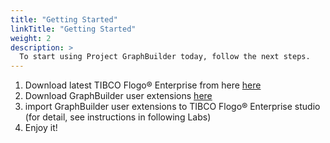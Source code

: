 ```yaml
---
title: "Getting Started"
linkTitle: "Getting Started"
weight: 2
description: >
  To start using Project GraphBuilder today, follow the next steps.
---
```



1. Download latest TIBCO Flogo® Enterprise from here <a href="https://edelivery.tibco.com/storefront/en/eval/tibco-flogo-enterprise/prod11810.html" target="_blank">here</a>
2. Download GraphBuilder user extensions <a href="https://github.com/TIBCOSoftware/labs-graphbuilder-contrib/blob/master/dist" target="_blank">here</a> 
3. import GraphBuilder user extensions to TIBCO Flogo® Enterprise studio (for detail, see instructions in following Labs)
4. Enjoy it!

